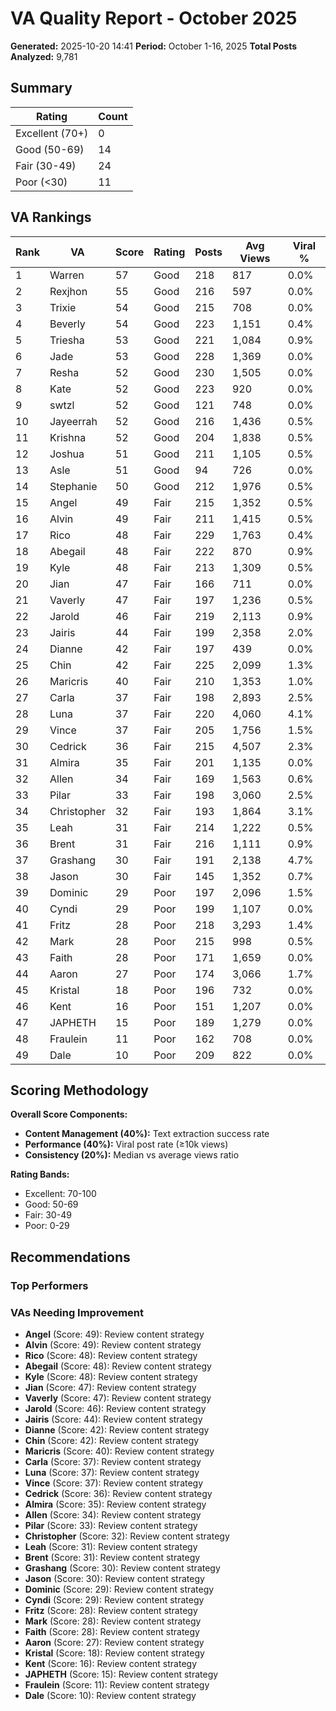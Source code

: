 # VA Quality Report - October 2025

**Generated:** 2025-10-20 14:41
**Period:** October 1-16, 2025
**Total Posts Analyzed:** 9,781

## Summary

| Rating | Count |
|--------|-------|
| Excellent (70+) | 0 |
| Good (50-69) | 14 |
| Fair (30-49) | 24 |
| Poor (<30) | 11 |

## VA Rankings

| Rank | VA | Score | Rating | Posts | Avg Views | Viral % |
|------|-----|-------|--------|-------|-----------|---------|
| 1 | Warren | 57 | Good | 218 | 817 | 0.0% |
| 2 | Rexjhon | 55 | Good | 216 | 597 | 0.0% |
| 3 | Trixie | 54 | Good | 215 | 708 | 0.0% |
| 4 | Beverly | 54 | Good | 223 | 1,151 | 0.4% |
| 5 | Triesha | 53 | Good | 221 | 1,084 | 0.9% |
| 6 | Jade | 53 | Good | 228 | 1,369 | 0.0% |
| 7 | Resha | 52 | Good | 230 | 1,505 | 0.0% |
| 8 | Kate | 52 | Good | 223 | 920 | 0.0% |
| 9 | swtzl | 52 | Good | 121 | 748 | 0.0% |
| 10 | Jayeerrah | 52 | Good | 216 | 1,436 | 0.5% |
| 11 | Krishna | 52 | Good | 204 | 1,838 | 0.5% |
| 12 | Joshua | 51 | Good | 211 | 1,105 | 0.5% |
| 13 | Asle | 51 | Good | 94 | 726 | 0.0% |
| 14 | Stephanie | 50 | Good | 212 | 1,976 | 0.5% |
| 15 | Angel | 49 | Fair | 215 | 1,352 | 0.5% |
| 16 | Alvin | 49 | Fair | 211 | 1,415 | 0.5% |
| 17 | Rico | 48 | Fair | 229 | 1,763 | 0.4% |
| 18 | Abegail | 48 | Fair | 222 | 870 | 0.9% |
| 19 | Kyle | 48 | Fair | 213 | 1,309 | 0.5% |
| 20 | Jian | 47 | Fair | 166 | 711 | 0.0% |
| 21 | Vaverly | 47 | Fair | 197 | 1,236 | 0.5% |
| 22 | Jarold | 46 | Fair | 219 | 2,113 | 0.9% |
| 23 | Jairis | 44 | Fair | 199 | 2,358 | 2.0% |
| 24 | Dianne | 42 | Fair | 197 | 439 | 0.0% |
| 25 | Chin | 42 | Fair | 225 | 2,099 | 1.3% |
| 26 | Maricris | 40 | Fair | 210 | 1,353 | 1.0% |
| 27 | Carla | 37 | Fair | 198 | 2,893 | 2.5% |
| 28 | Luna | 37 | Fair | 220 | 4,060 | 4.1% |
| 29 | Vince | 37 | Fair | 205 | 1,756 | 1.5% |
| 30 | Cedrick | 36 | Fair | 215 | 4,507 | 2.3% |
| 31 | Almira | 35 | Fair | 201 | 1,135 | 0.0% |
| 32 | Allen | 34 | Fair | 169 | 1,563 | 0.6% |
| 33 | Pilar | 33 | Fair | 198 | 3,060 | 2.5% |
| 34 | Christopher | 32 | Fair | 193 | 1,864 | 3.1% |
| 35 | Leah | 31 | Fair | 214 | 1,222 | 0.5% |
| 36 | Brent | 31 | Fair | 216 | 1,111 | 0.9% |
| 37 | Grashang | 30 | Fair | 191 | 2,138 | 4.7% |
| 38 | Jason | 30 | Fair | 145 | 1,352 | 0.7% |
| 39 | Dominic | 29 | Poor | 197 | 2,096 | 1.5% |
| 40 | Cyndi | 29 | Poor | 199 | 1,107 | 0.0% |
| 41 | Fritz | 28 | Poor | 218 | 3,293 | 1.4% |
| 42 | Mark | 28 | Poor | 215 | 998 | 0.5% |
| 43 | Faith | 28 | Poor | 171 | 1,659 | 0.0% |
| 44 | Aaron | 27 | Poor | 174 | 3,066 | 1.7% |
| 45 | Kristal | 18 | Poor | 196 | 732 | 0.0% |
| 46 | Kent | 16 | Poor | 151 | 1,207 | 0.0% |
| 47 | JAPHETH | 15 | Poor | 189 | 1,279 | 0.0% |
| 48 | Fraulein | 11 | Poor | 162 | 708 | 0.0% |
| 49 | Dale | 10 | Poor | 209 | 822 | 0.0% |


## Scoring Methodology

**Overall Score Components:**
- **Content Management (40%):** Text extraction success rate
- **Performance (40%):** Viral post rate (≥10k views)
- **Consistency (20%):** Median vs average views ratio

**Rating Bands:**
- Excellent: 70-100
- Good: 50-69
- Fair: 30-49
- Poor: 0-29

## Recommendations

### Top Performers

### VAs Needing Improvement
- **Angel** (Score: 49): Review content strategy
- **Alvin** (Score: 49): Review content strategy
- **Rico** (Score: 48): Review content strategy
- **Abegail** (Score: 48): Review content strategy
- **Kyle** (Score: 48): Review content strategy
- **Jian** (Score: 47): Review content strategy
- **Vaverly** (Score: 47): Review content strategy
- **Jarold** (Score: 46): Review content strategy
- **Jairis** (Score: 44): Review content strategy
- **Dianne** (Score: 42): Review content strategy
- **Chin** (Score: 42): Review content strategy
- **Maricris** (Score: 40): Review content strategy
- **Carla** (Score: 37): Review content strategy
- **Luna** (Score: 37): Review content strategy
- **Vince** (Score: 37): Review content strategy
- **Cedrick** (Score: 36): Review content strategy
- **Almira** (Score: 35): Review content strategy
- **Allen** (Score: 34): Review content strategy
- **Pilar** (Score: 33): Review content strategy
- **Christopher** (Score: 32): Review content strategy
- **Leah** (Score: 31): Review content strategy
- **Brent** (Score: 31): Review content strategy
- **Grashang** (Score: 30): Review content strategy
- **Jason** (Score: 30): Review content strategy
- **Dominic** (Score: 29): Review content strategy
- **Cyndi** (Score: 29): Review content strategy
- **Fritz** (Score: 28): Review content strategy
- **Mark** (Score: 28): Review content strategy
- **Faith** (Score: 28): Review content strategy
- **Aaron** (Score: 27): Review content strategy
- **Kristal** (Score: 18): Review content strategy
- **Kent** (Score: 16): Review content strategy
- **JAPHETH** (Score: 15): Review content strategy
- **Fraulein** (Score: 11): Review content strategy
- **Dale** (Score: 10): Review content strategy

